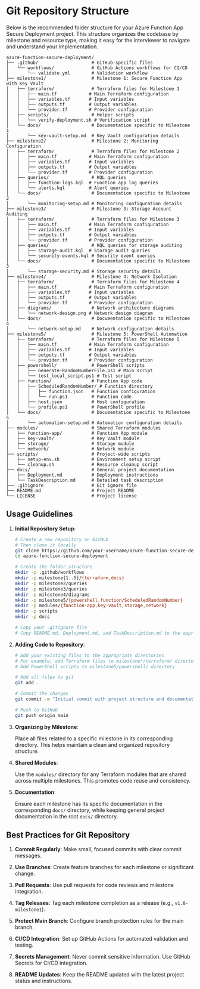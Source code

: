 # Git Repository Structure

Below is the recommended folder structure for your Azure Function App Secure Deployment project. This structure organizes the codebase by milestone and resource type, making it easy for the interviewer to navigate and understand your implementation.

```
azure-function-secure-deployment/
├── .github/                    # GitHub-specific files
│   └── workflows/              # GitHub Actions workflows for CI/CD
│       └── validate.yml        # Validation workflow
├── milestone1/                 # Milestone 1: Secure Function App with Key Vault
│   ├── terraform/              # Terraform files for Milestone 1
│   │   ├── main.tf            # Main Terraform configuration
│   │   ├── variables.tf       # Input variables
│   │   ├── outputs.tf         # Output variables
│   │   └── provider.tf        # Provider configuration
│   ├── scripts/                # Helper scripts
│   │   └── verify-deployment.sh # Verification script
│   └── docs/                   # Documentation specific to Milestone 1
│       └── key-vault-setup.md  # Key Vault configuration details
├── milestone2/                 # Milestone 2: Monitoring Configuration
│   ├── terraform/              # Terraform files for Milestone 2
│   │   ├── main.tf            # Main Terraform configuration
│   │   ├── variables.tf       # Input variables
│   │   ├── outputs.tf         # Output variables
│   │   └── provider.tf        # Provider configuration
│   ├── queries/                # KQL queries
│   │   ├── function-logs.kql  # Function app log queries
│   │   └── alerts.kql         # Alert queries
│   └── docs/                   # Documentation specific to Milestone 2
│       └── monitoring-setup.md # Monitoring configuration details
├── milestone3/                 # Milestone 3: Storage Account Auditing
│   ├── terraform/              # Terraform files for Milestone 3
│   │   ├── main.tf            # Main Terraform configuration
│   │   ├── variables.tf       # Input variables
│   │   ├── outputs.tf         # Output variables
│   │   └── provider.tf        # Provider configuration
│   ├── queries/                # KQL queries for storage auditing
│   │   ├── storage-audit.kql  # Storage audit queries
│   │   └── security-events.kql # Security event queries
│   └── docs/                   # Documentation specific to Milestone 3
│       └── storage-security.md # Storage security details
├── milestone4/                 # Milestone 4: Network Isolation
│   ├── terraform/              # Terraform files for Milestone 4
│   │   ├── main.tf            # Main Terraform configuration
│   │   ├── variables.tf       # Input variables
│   │   ├── outputs.tf         # Output variables
│   │   └── provider.tf        # Provider configuration
│   ├── diagrams/               # Network architecture diagrams
│   │   └── network-design.png # Network design diagram
│   └── docs/                   # Documentation specific to Milestone 4
│       └── network-setup.md    # Network configuration details
├── milestone5/                 # Milestone 5: PowerShell Automation
│   ├── terraform/              # Terraform files for Milestone 5
│   │   ├── main.tf            # Main Terraform configuration
│   │   ├── variables.tf       # Input variables
│   │   ├── outputs.tf         # Output variables
│   │   └── provider.tf        # Provider configuration
│   ├── powershell/             # PowerShell scripts
│   │   ├── Generate-RandomNumberFile.ps1 # Main script
│   │   └── test_local_script.ps1 # Test script
│   ├── function/               # Function App code
│   │   ├── ScheduledRandomNumber/ # Function directory
│   │   │   ├── function.json   # Function configuration
│   │   │   └── run.ps1         # Function code
│   │   ├── host.json           # Host configuration
│   │   └── profile.ps1         # PowerShell profile
│   └── docs/                   # Documentation specific to Milestone 5
│       └── automation-setup.md # Automation configuration details
├── modules/                    # Shared Terraform modules
│   ├── function-app/           # Function App module
│   ├── key-vault/              # Key Vault module
│   ├── storage/                # Storage module
│   └── network/                # Network module
├── scripts/                    # Project-wide scripts
│   ├── setup-env.sh            # Environment setup script
│   └── cleanup.sh              # Resource cleanup script
├── docs/                       # General project documentation
│   ├── Deployment.md           # Deployment instructions
│   └── TaskDescription.md      # Detailed task description
├── .gitignore                  # Git ignore file
├── README.md                   # Project README
└── LICENSE                     # Project license
```

## Usage Guidelines

1. **Initial Repository Setup**:

   ```bash
   # Create a new repository on GitHub
   # Then clone it locally
   git clone https://github.com/your-username/azure-function-secure-deployment.git
   cd azure-function-secure-deployment
   
   # Create the folder structure
   mkdir -p .github/workflows
   mkdir -p milestone{1..5}/{terraform,docs}
   mkdir -p milestone2/queries
   mkdir -p milestone3/queries
   mkdir -p milestone4/diagrams
   mkdir -p milestone5/{powershell,function/ScheduledRandomNumber}
   mkdir -p modules/{function-app,key-vault,storage,network}
   mkdir -p scripts
   mkdir -p docs
   
   # Copy your .gitignore file
   # Copy README.md, Deployment.md, and TaskDescription.md to the appropriate locations
   ```

2. **Adding Code to Repository**:

   ```bash
   # Add your existing files to the appropriate directories
   # For example, add Terraform files to milestone*/terraform/ directories
   # Add PowerShell scripts to milestone5/powershell/ directory
   
   # Add all files to git
   git add .
   
   # Commit the changes
   git commit -m "Initial commit with project structure and documentation"
   
   # Push to GitHub
   git push origin main
   ```

3. **Organizing by Milestone**:

   Place all files related to a specific milestone in its corresponding directory. This helps maintain a clean and organized repository structure.

4. **Shared Modules**:

   Use the `modules/` directory for any Terraform modules that are shared across multiple milestones. This promotes code reuse and consistency.

5. **Documentation**:

   Ensure each milestone has its specific documentation in the corresponding `docs/` directory, while keeping general project documentation in the root `docs/` directory.

## Best Practices for Git Repository

1. **Commit Regularly**: Make small, focused commits with clear commit messages.

2. **Use Branches**: Create feature branches for each milestone or significant change.

3. **Pull Requests**: Use pull requests for code reviews and milestone integration.

4. **Tag Releases**: Tag each milestone completion as a release (e.g., `v1.0-milestone1`).

5. **Protect Main Branch**: Configure branch protection rules for the main branch.

6. **CI/CD Integration**: Set up GitHub Actions for automated validation and testing.

7. **Secrets Management**: Never commit sensitive information. Use GitHub Secrets for CI/CD integration.

8. **README Updates**: Keep the README updated with the latest project status and instructions.
